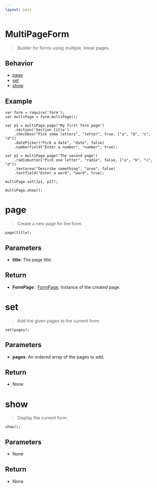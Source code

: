 ```yaml
---
layout: post
---
```


MultiPageForm
=============

> Builder for forms using multiple, linear pages.

Behavior
--------

- [page](#page)
- [set](#set)
- [show](#show)

Example
-------

    var form = require('form');
    var multiPage = form.multiPage();

    var p1 = multiPage.page("My first form page")
        .section('Section title')
        .checkbox("Pick some letters", "letter", true, ["a", "b", "c", "d"])
        .datePicker("Pick a date", "date", false)
        .numberfield("Enter a number", "number", true);

    var p2 = multiPage.page("The second page")
        .radiobutton("Pick one letter", "radio", false, ["a", "b", "c", "d"])
        .textarea("Describe something", "area", false)
        .textfield("Enter a word", "word", true);

    multiPage.set([p1, p2]);

    multiPage.show();

page
====

> Create a new page for the form.

    page(title);

Parameters
----------

- __title__: The page title.

Return
------

- __FormPage__ : [FormPage](formPage.html), Instance of the created page.

set
===

> Add the given pages to the current form.

    set(pages);

Parameters
----------

- __pages__: An ordered array of the pages to add.

Return
------

- None

show
====

> Display the current form.

    show();

Parameters
----------

- None

Return
------

- None
